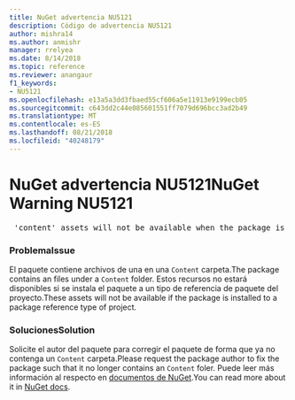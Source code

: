 ```yaml
---
title: NuGet advertencia NU5121
description: Código de advertencia NU5121
author: mishra14
ms.author: anmishr
manager: rrelyea
ms.date: 8/14/2018
ms.topic: reference
ms.reviewer: anangaur
f1_keywords:
- NU5121
ms.openlocfilehash: e13a5a3dd3fbaed55cf606a5e11913e9199ecb05
ms.sourcegitcommit: c643dd2c44e085601551ff7079d696bcc3ad2b49
ms.translationtype: MT
ms.contentlocale: es-ES
ms.lasthandoff: 08/21/2018
ms.locfileid: "40248179"
---
```

# <a name="nuget-warning-nu5121"></a><span data-ttu-id="d07aa-103">NuGet advertencia NU5121</span><span class="sxs-lookup"><span data-stu-id="d07aa-103">NuGet Warning NU5121</span></span>
<pre> 'content' assets will not be available when the package is installed after the migration.</pre>

### <a name="issue"></a><span data-ttu-id="d07aa-104">Problema</span><span class="sxs-lookup"><span data-stu-id="d07aa-104">Issue</span></span>

<span data-ttu-id="d07aa-105">El paquete contiene archivos de una en una `Content` carpeta.</span><span class="sxs-lookup"><span data-stu-id="d07aa-105">The package contains an files under a `Content` folder.</span></span> <span data-ttu-id="d07aa-106">Estos recursos no estará disponibles si se instala el paquete a un tipo de referencia de paquete del proyecto.</span><span class="sxs-lookup"><span data-stu-id="d07aa-106">These assets will not be available if the package is installed to a package reference type of project.</span></span>


### <a name="solution"></a><span data-ttu-id="d07aa-107">Soluciones</span><span class="sxs-lookup"><span data-stu-id="d07aa-107">Solution</span></span>

<span data-ttu-id="d07aa-108">Solicite el autor del paquete para corregir el paquete de forma que ya no contenga un `Content` carpeta.</span><span class="sxs-lookup"><span data-stu-id="d07aa-108">Please request the package author to fix the package such that it no longer contains an `Content` foler.</span></span> <span data-ttu-id="d07aa-109">Puede leer más información al respecto en [documentos de NuGet](https://docs.microsoft.com/en-us/nuget/reference/migrate-packages-config-to-package-reference).</span><span class="sxs-lookup"><span data-stu-id="d07aa-109">You can read more about it in [NuGet docs](https://docs.microsoft.com/en-us/nuget/reference/migrate-packages-config-to-package-reference).</span></span>

